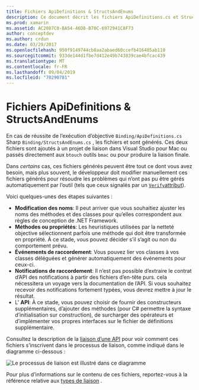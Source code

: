 ```yaml
---
title: Fichiers ApiDefinitions & StructsAndEnums
description: Ce document décrit les fichiers ApiDefinitions.cs et StructsAndEnums.cs générés par. Ces fichiers sont ensuite utilisés pour accéder au code Objective-C C#à partir de.
ms.prod: xamarin
ms.assetid: AC2087C0-BA54-46D8-B70C-6972941C8F73
author: conceptdev
ms.author: crdun
ms.date: 03/29/2017
ms.openlocfilehash: 950f9149744cb8aa2abaed60ccefb416405ab110
ms.sourcegitcommit: 933de144d1fbe7d412e49b743839cae4bfcac439
ms.translationtype: MT
ms.contentlocale: fr-FR
ms.lasthandoff: 09/04/2019
ms.locfileid: "70290781"
---
```

# <a name="apidefinitions--structsandenums-files"></a>Fichiers ApiDefinitions & StructsAndEnums

En cas de réussite de l’exécution d’objective `Binding/ApiDefinitions.cs` Sharp `Binding/StructsAndEnums.cs` , les fichiers et sont générés.
Ces deux fichiers sont ajoutés à un projet de liaison dans Visual Studio pour Mac ou passés directement aux `btouch` outils `bmac` ou pour produire la liaison finale.

Dans *certains* cas, ces fichiers générés peuvent être tout ce dont vous avez besoin, mais plus souvent, le développeur doit modifier manuellement ces fichiers générés pour résoudre les problèmes qui n’ont pas pu être gérés automatiquement par l’outil (tels que ceux signalés par un [ `Verify`attribut](~/cross-platform/macios/binding/objective-sharpie/platform/verify.md)).

Voici quelques-unes des étapes suivantes :

- **Modification des noms**: Il peut arriver que vous souhaitiez ajuster les noms des méthodes et des classes pour qu’elles correspondent aux règles de conception de .NET Framework.
- **Méthodes ou propriétés**: Les heuristiques utilisées par la netteté objective sélectionnent parfois une méthode qui doit être transformée en propriété. À ce stade, vous pouvez décider s’il s’agit ou non du comportement prévu.
- **Événements de raccordement**: Vous pouvez lier vos classes à vos classes déléguées et générer automatiquement des événements pour ceux-ci.
- **Notifications de raccordement**: Il n’est pas possible d’extraire le contrat d’API des notifications à partir des fichiers d’en-tête purs. cela nécessitera un voyage vers la documentation de l’API. Si vous souhaitez recevoir des notifications fortement typées, vous devrez mettre à jour le résultat.
- L' **API**: À ce stade, vous pouvez choisir de fournir des constructeurs supplémentaires, d’ajouter des méthodes (pour C# permettre la syntaxe d’initialisation sur construction), de surcharger des opérateurs et d’implémenter vos propres interfaces sur le fichier de définitions supplémentaire.

Consultez la description de la [liaison d’une API](~/cross-platform/macios/binding/objective-c-libraries.md) pour voir comment ces fichiers s’inscrivent dans le processus de liaison, comme indiqué dans le diagramme ci-dessous :

![](apidefinitions-structsandenums-images/binding-flowchart.png "Le processus de liaison est illustré dans ce diagramme")

Pour plus d’informations sur le contenu de ces fichiers, reportez-vous à la référence relative aux [types de liaison](~/cross-platform/macios/binding/binding-types-reference.md) .

